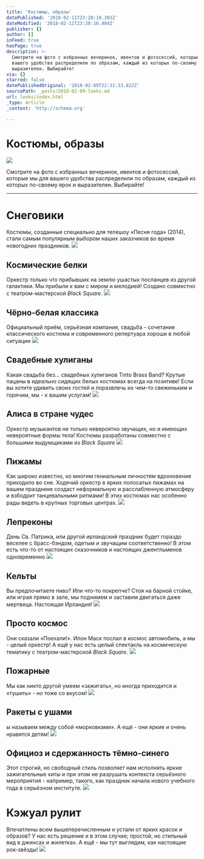 ```yaml
---
title: 'Костюмы, образы'
datePublished: '2018-02-11T23:20:18.303Z'
dateModified: '2018-02-11T23:20:16.404Z'
publisher: {}
author: []
inFeed: true
hasPage: true
description: >-
  Смотрите на фото с избранных вечеринок, ивентов и фотосессий, которые мы для
  вашего удобства распределили по образам, каждый из которых по-своему ярок и
  выразителен. Выбирайте!
via: {}
starred: false
datePublishedOriginal: '2018-02-09T22:31:33.822Z'
sourcePath: _posts/2018-02-09-looks.md
url: looks/index.html
_type: Article
_context: 'http://schema.org'

---
```

# Костюмы, образы
![](https://the-grid-user-content.s3-us-west-2.amazonaws.com/e996db4e-87d3-44ee-8cbe-ce96ffef36b8.jpg)

Смотрите на фото с избранных вечеринок, ивентов и фотосессий, которые мы для вашего удобства распределили по образам, каждый из которых по-своему ярок и выразителен. Выбирайте!

---

# Снеговики

Костюмы, созданные специально для телешоу «Песня года» (2014), стали самым популярным выбором наших заказчиков во время новогодних праздников.
![](https://the-grid-user-content.s3-us-west-2.amazonaws.com/1e4e321e-d1d5-4bd3-9ae4-e14615e691f3.jpg)

## Космические белки

Оркестр только что прибывших на землю ушастых посланцев из другой галактики. Мы прибыли к вам с миром и мелодией! Создано совместно с театром-мастерской _Black Square_.
![](https://the-grid-user-content.s3-us-west-2.amazonaws.com/7d6bb935-1b08-49a6-9630-df56163a321c.jpg)

## Чёрно-белая классика

Официальный приём, серьёзная компания, свадьба - сочетание классического костюма и современного репертуара хороши в любой ситуации
![](https://the-grid-user-content.s3-us-west-2.amazonaws.com/5c3b6bad-68f9-476a-ac66-519e9c8999db.jpg)

## Свадебные хулиганы

Какая свадьба без... свадебных хулиганов Tinto Brass Band? Крутые пацаны в идеально сидящих белых костюмах всегда на позитиве! Если вы хотите удивить своих гостей и поразвлечь их чем-то свеженьким и горячим, мы - к вашим услугам!
![](https://the-grid-user-content.s3-us-west-2.amazonaws.com/75985161-8165-4993-8cc2-7f9df7045ee6.jpg)

## Алиса в стране чудес

Оркестр музыкантов не только невероятно звучащих, но и имеющих невероятные формы тела! Костюмы разработаны совместно с большими выдумщиками из _Black Square_
![](https://the-grid-user-content.s3-us-west-2.amazonaws.com/6a217fb2-76df-4fad-bcaf-a1be55064e2f.jpg)

## Пижамы

Как широко известно, ко многим гениальным личностям вдохновение приходило во сне. Ходячий оркестр в ярких полосатых пижамах на вашем празднике создаст неформальную и расслабленную атмосферу и взбодрит танцевальными ритмами! В этих костюмах нас особенно рады видеть в крупных торговых центрах.
![](https://s3-us-west-2.amazonaws.com/the-grid-img/p/8a0d4e0bbf98f51213396c8fdeec7ce2a850878c.jpg)

## Лепреконы

День Св. Патрика, или другой ирландский праздник будет гораздо веселее с брасс-бэндом, одетым и звучащим соответственно! В этом есть что-то от настоящих сказочников и настоящих джентльменов одновременно
![](https://the-grid-user-content.s3-us-west-2.amazonaws.com/3cdb8e4c-8061-4e1b-ae82-3424831a42ed.jpg)

## Кельты

Вы предпочитаете пиво? Или что-то покрепче? Стоя на барной стойке, или играя прямо в зале, мы поднимем и заставим двигаться даже мертвеца. Настоящая Ирландия!
![](https://the-grid-user-content.s3-us-west-2.amazonaws.com/6fcd6007-f12f-47d8-ad61-cbbcb1cea4d1.jpg)

## Просто космос

Они сказали «Поехали!». Илон Маск послал в космос автомобиль, а мы - целый оркестр! А ещё у нас есть целый спектакль на космическую тематику с театром-мастерской _Black Square_.
![](https://the-grid-user-content.s3-us-west-2.amazonaws.com/3102d297-bdfc-4570-a1f1-5e3e2d869340.jpg)

## Пожарные

Мы как никто другой умеем «зажигать», но иногда приходится и «тушить» - но тоже со вкусом!
![](https://s3-us-west-2.amazonaws.com/the-grid-img/p/cbc5dcd2f79baab14593916b0fe3e87420f47e65.jpg)

## Ракеты с ушами

ы называем между собой «морковками». А ещё - они яркие и очень нравятся детям!
![](https://the-grid-user-content.s3-us-west-2.amazonaws.com/c2e7e735-6058-41b6-8b10-d9b910d064bb.jpg)

## Официоз и сдержанность тёмно-синего

Этот строгий, но свободный стиль позволяет нам исполнять яркие зажигательные хиты и при этом не разрушать контекста серьёзного мероприятия - например, такого, как праздник начала нового учебного года в серьёзном институте.
![](https://the-grid-user-content.s3-us-west-2.amazonaws.com/5cc3c39a-636a-481c-a439-8a4883090d3d.jpg)

# Кэжуал рулит

Впечатлены всем вышеперечисленным и устали от ярких красок и образов? У нас есть решение и в этом случае; простой, но стильный вид в джинсах и жилетках. А ещё - мы тут выглядим, как настоящие рок-звёзды!
![](https://the-grid-user-content.s3-us-west-2.amazonaws.com/05fd3d45-dc3c-42ed-aa3d-ccbb2f85f95c.jpg)